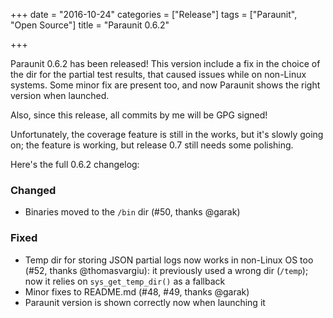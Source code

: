 +++
date = "2016-10-24"
categories = ["Release"]
tags = ["Paraunit", "Open Source"]
title = "Paraunit 0.6.2"

+++

Paraunit 0.6.2 has been released! This version include a fix in the choice of the dir for the partial test results, that
caused issues while on non-Linux systems. Some minor fix are present too, and now Paraunit shows the right version when
launched.
<!--more-->

Also, since this release, all commits by me will be GPG signed!

Unfortunately, the coverage feature is still in the works, but it's slowly going on; the feature is working, but release 
0.7 still needs some polishing. 

Here's the full 0.6.2 changelog:

### Changed

* Binaries moved to the `/bin` dir (#50, thanks @garak)

### Fixed

* Temp dir for storing JSON partial logs now works in non-Linux OS too (#52, thanks @thomasvargiu): it previously used a
wrong dir (`/temp`); now it relies on `sys_get_temp_dir()` as a fallback
* Minor fixes to README.md (#48, #49, thanks @garak)
* Paraunit version is shown correctly now when launching it
